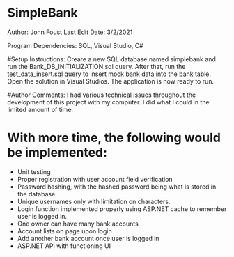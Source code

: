 # SimpleBank
Author: John Foust
Last Edit Date: 3/2/2021

Program Dependencies: SQL, Visual Studio, C#

#Setup Instructions:
Creare a new SQL database named simplebank and run the Bank_DB_INITIALIZATION.sql query. After that, run the test_data_insert.sql query to insert mock bank data into the bank table. Open the solution in Visual Studios. The application is now ready to run.

#Author Comments: 
I had various technical issues throughout the development of this project with my computer. I did what I could in the limited amount of time. 
# With more time, the following would be implemented:
- Unit testing 
- Proper registration with user account field verification
- Password hashing, with the hashed password being what is stored in the database
- Unique usernames only with limitation on characters. 
- Login function implemented properly using ASP.NET cache to remember user is logged in.
- One owner can have many bank accounts
- Account lists on page upon login
- Add another bank account once user is logged in
- ASP.NET API with functioning UI 
